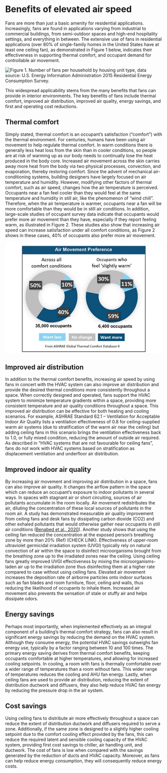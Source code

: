 # Benefits of elevated air speed

Fans are more than just a basic amenity for residential applications. Increasingly, fans are found in applications varying from industrial to commercial buildings, from semi-outdoor spaces and high-end hospitality settings, and everything in between. The extensive use of fans in residential applications (over 80% of single-family homes in the United States have at least one ceiling fan), as demonstrated in Figure 1 below, indicates their effectiveness in supporting thermal comfort, and occupant demand for controllable air movement.

![Figure 1. Number of fans per household by housing unit type, data source: U.S. Energy Information Administration 2015 Residential Energy Consumption Survey.
](<../.gitbook/assets/0 (29).png>)

This widespread applicability stems from the many benefits that fans can provide in interior environments. The key benefits of fans include thermal comfort, improved air distribution, improved air quality, energy savings, and first and operating cost reductions.

## Thermal comfort <a href="#_ref127811813" id="_ref127811813"></a>

Simply stated, thermal comfort is an occupant’s satisfaction (“comfort”) with the thermal environment. For centuries, humans have been using air movement to help regulate thermal comfort. In warm conditions there is generally less heat loss from the skin than in cooler conditions, so people are at risk of warming up as our body needs to continually lose the heat produced in the body core. Increased air movement across the skin carries away more heat from the body via two physical processes, convection, and evaporation, thereby restoring comfort. Since the advent of mechanical air-conditioning systems, building designers have largely focused on air temperature and humidity. However, modifying other factors of thermal comfort, such as air speed, changes how the air temperature is perceived. Occupants near a fan feel cooler than they would feel at the same temperature and humidity in still air, like the phenomenon of “wind chill”. Therefore, when the air temperature is warmer, occupants near a fan will be more comfortable than they would be in still air conditions. In addition, large-scale studies of occupant survey data indicate that occupants would prefer more air movement than they have, especially if they report feeling warm, as illustrated in Figure 2. These studies also show that increasing air speed can increase satisfaction under all comfort conditions, as Figure 2 shows in these cases, 40% of occupants also prefer more air movement.

![Figure 2. Occupant preference for more air movement (Data source: ASHRAE Global Thermal Comfort Database II).](../.gitbook/assets/1.gif)

## Improved air distribution <a href="#_toc137734932" id="_toc137734932"></a>

In addition to the thermal comfort benefits, increasing air speed by using fans in concert with the HVAC system can also improve air distribution and provide the desired thermal conditions more consistently throughout a space. When correctly designed and operated, fans support the HVAC system to minimize temperature gradients within a space, providing more consistent temperature and air quality conditions throughout a space. This improved air distribution can be effective for both heating and cooling scenarios. For example, ASHRAE Standard 62.1 – Ventilation for Acceptable Indoor Air Quality lists a ventilation effectiveness of 0.8 for ceiling-supplied warm air systems (due to stratification of the warm air near the ceiling) but adding ceiling fans in this scenario brings the ventilation effectiveness back to 1.0, or fully mixed condition, reducing the amount of outside air required. As described in “HVAC systems that are not favourable for ceiling fans”, fans do not work with HVAC systems based on stratification as displacement ventilation and underfloor air distribution.

## Improved indoor air quality <a href="#_heading-h.tyjcwt" id="_heading-h.tyjcwt"></a>

By increasing air movement and improving air distribution in a space, fans can also improve air quality. It changes the airflow pattern in the space which can reduce an occupant’s exposure to indoor pollutants in several ways. In spaces with stagnant air or short circuiting, sources of air pollutants accumulate in the room locally. Air movement redistributes the air, diluting the concentration of these local sources of pollutants in the room air. A study has demonstrated measurable air quality improvement from ceiling fans and desk fans by dissipating carbon dioxide (CO2) and other exhaled pollutants that would otherwise gather near occupants in still air conditions ([Benabed et al., 2020](https://doi.org/10.1016/j.buildenv.2020.106655)). Another study shows that using the ceiling fan reduced the concentration at the exposed person’s breathing zone by more than 20% (Ref) (CHECK LINK). Effectiveness of upper-room ultraviolet germicidal irradiation system (UVGI) typically rely on natural convection of air within the space to disinfect microorganisms brought from the breathing zone up to the irradiated zones near the ceiling. Using ceiling fans greatly improved UVGI effectiveness by mixing the microorganisms-laden air up to the irradiation zone thus disinfecting them at a higher rate compared to case without using ceiling fans. Elevated air movement increases the deposition rate of airborne particles onto indoor surfaces such as fan blades and room furniture, floor, ceiling and walls, thus reducing the likelihood of occupants to inhale them. Increased air movement also prevents the sensation of stale or stuffy air and helps dissipate odors.

## Energy savings <a href="#_toc137734934" id="_toc137734934"></a>

Perhaps most importantly, when implemented effectively as an integral component of a building’s thermal comfort strategy, fans can also result in significant energy savings by reducing the demand on the HVAC system. Although they consume energy, the potential HVAC savings outweighs fan energy use, typically by a factor ranging between 10 and 100 times. The primary energy saving derives from thermal comfort benefits, keeping occupants comfortable at higher temperatures, and allowing for increased cooling setpoints. In cooling, a room with fans is thermally comfortable over a wider range of temperatures than a room without fans. This wider range of temperatures reduces the cooling and AHU fan energy. Lastly, when ceiling fans are used to provide air distribution, reducing the extent of distribution ductwork and diffusers, they also help reduce HVAC fan energy by reducing the pressure drop in the air system.

## Cost savings <a href="#_heading-h.1t3h5sf" id="_heading-h.1t3h5sf"></a>

Using ceiling fans to distribute air more effectively throughout a space can reduce the extent of distribution ductwork and diffusers required to serve a zone. Additionally, if the same zone is designed to a slightly higher cooling setpoint due to the comfort cooling effect provided by the fans, this can reduce the required latent and sensible cooling capacity of the HVAC system, providing first cost savings to chiller, air handling unit, and ductwork. The cost of fans is low when compared with the savings generated by the reduction of ducts and HVAC capacity. Moreover, as fans can help reduce energy consumption, they will consequently reduce energy costs.
